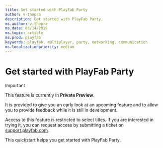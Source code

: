 ```yaml
---
title: Get started with PlayFab Party
author: v-thopra
description: Get started with PlayFab Party.
ms.author: v-thopra
ms.date: 03/14/2019
ms.topic: article
ms.prod: playfab
keywords: playfab, multiplayer, party, networking, communication
ms.localizationpriority: medium
---
```


# Get started with PlayFab Party

> [!IMPORTANT]
> This feature is currently in **Private Preview**.  
>
> It is provided to give you an early look at an upcoming feature and to allow you to provide feedback while it is still in development.  
>
> Access to this feature is restricted to select titles. If you are interested in trying it, you can request access by submitting a ticket on [support.playfab.com](https://support.playfab.com/hc/en-us/requests/new).

This quickstart helps you get started with PlayFab Party.

